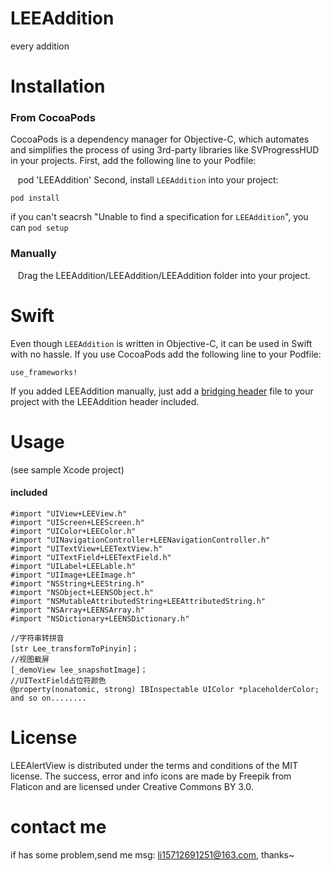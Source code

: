 # LEEAddition
every addition
# Installation
### From CocoaPods
CocoaPods is a dependency manager for Objective-C, which automates and simplifies the process of using 3rd-party libraries like SVProgressHUD in your projects. First, add the following line to your Podfile:<br>
    
    pod 'LEEAddition'
Second, install `LEEAddition` into your project:<br>
    
    pod install  
if you can't seacrsh "Unable to find a specification for `LEEAddition`", you can `pod setup`
### Manually
    Drag the LEEAddition/LEEAddition/LEEAddition folder into your project.
# Swift
Even though `LEEAddition` is written in Objective-C, it can be used in Swift with no hassle. If you use CocoaPods add the following line to your Podfile:<br>

    use_frameworks!    
 If you added LEEAddition manually, just add a [bridging header](https://developer.apple.com/library/content/documentation/Swift/Conceptual/BuildingCocoaApps/MixandMatch.html) file to your project with the LEEAddition header included.

# Usage
(see sample Xcode project)
#### included
```
#import "UIView+LEEView.h"
#import "UIScreen+LEEScreen.h"
#import "UIColor+LEEColor.h"
#import "UINavigationController+LEENavigationController.h"
#import "UITextView+LEETextView.h"
#import "UITextField+LEETextField.h"
#import "UILabel+LEELable.h"
#import "UIImage+LEEImage.h"
#import "NSString+LEEString.h"
#import "NSObject+LEENSObject.h"
#import "NSMutableAttributedString+LEEAttributedString.h"
#import "NSArray+LEENSArray.h"
#import "NSDictionary+LEENSDictionary.h"
```
```
//字符串转拼音
[str Lee_transformToPinyin]；
//视图截屏
[_demoView lee_snapshotImage]；
//UITextField占位符颜色
@property(nonatomic, strong) IBInspectable UIColor *placeholderColor;
and so on........
```
# License
LEEAlertView is distributed under the terms and conditions of the MIT license. The success, error and info icons are made by Freepik from Flaticon and are licensed under Creative Commons BY 3.0.
# contact me
if has some problem,send me msg: li15712691251@163.com, thanks~
